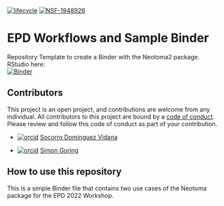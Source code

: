 <!-- badges: start -->

[![lifecycle](https://img.shields.io/badge/lifecycle-superseded-orange.svg)](https://github.com/NeotomaDB/Workshops)
[![NSF-1948926](https://img.shields.io/badge/NSF-1948926-blue.svg)](https://nsf.gov/awardsearch/showAward?AWD_ID=1948926)

<!-- badges: start -->

# EPD  Workflows and Sample Binder

Repository Template to create a Binder with the Neotoma2 package.  
RStudio here:  
[![Binder](https://mybinder.org/badge_logo.svg)](https://mybinder.org/v2/gh/NeotomaDB/EPD_binder/main?urlpath=rstudio)
## Contributors

This project is an open project, and contributions are welcome from any individual.  All contributors to this project are bound by a [code of conduct](CODE_OF_CONDUCT.md).  Please review and follow this code of conduct as part of your contribution.

* [![orcid](https://img.shields.io/badge/orcid-0000--0002--7926--4935-brightgreen.svg)](https://orcid.org/0000-0002-7926-4935) [Socorro Dominguez Vidana](https://sedv8808.github.io/)

* [![orcid](https://img.shields.io/badge/orcid-0000--0002--2700--4605-brightgreen.svg)](https://orcid.org/0000-0002-2700-4605) [Simon Goring](http://goring.org)


## How to use this repository

This is a simple Binder  file that contains two use cases of the Neotoma package for the EPD 2022 Workshop.
